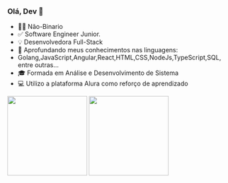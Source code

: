 ### Olá, Dev 👋

- 🏳️‍⚧ Não-Binario
- ✅ Software Engineer Junior.
- 💡 Desenvolvedora Full-Stack
- 🎯 Aprofundando meus conhecimentos nas linguagens: 
- Golang,JavaScript,Angular,React,HTML,CSS,NodeJs,TypeScript,SQL, entre outras...
- 🎓 Formada em Análise e Desenvolvimento de Sistema
- 💻 Utilizo a plataforma Alura como reforço de aprendizado

<img height="180em" src="https://github-readme-stats.vercel.app/api?username=jadeplima&show_icons=true&theme=github_dark"/> <img height="180em" src="https://github-readme-stats.vercel.app/api/top-langs/?username=jadeplima&layout=compact&langs_count=16&theme=github_dark"/>
